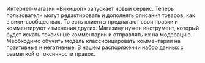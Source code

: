 Интернет-магазин «Викишоп» запускает новый сервис. Теперь пользователи могут редактировать и дополнять описания товаров, как в вики-сообществах. То есть клиенты предлагают свои правки и комментируют изменения других. Магазину нужен инструмент, который будет искать токсичные комментарии и отправлять их на модерацию. Меобходимо обучить модель классифицировать комментарии на позитивные и негативные. В нашем распоряжении набор данных с разметкой о токсичности правок.
